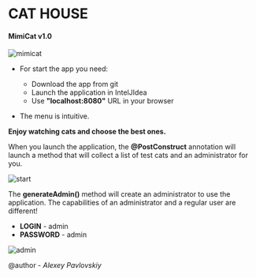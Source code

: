 # CAT HOUSE
#### MimiCat v1.0
![mimicat](https://user-images.githubusercontent.com/65657084/151847918-be7591ae-d5a9-446d-8780-f9f7f7b87164.png)

- For start the app you need:
    - Download the app from git
    - Launch the application in IntelJIdea
    - Use **"localhost:8080"** URL in your browser


- The menu is intuitive.

**Enjoy watching cats and choose the best ones.**

When you launch the application, the **@PostConstruct** annotation
 will launch a method that will collect a list of test cats and an administrator for you.

![start](https://user-images.githubusercontent.com/65657084/151919431-9742a82f-6b59-4bd5-9160-443f6e1a2fa4.png)

The **generateAdmin()** method will create an administrator to use the application.
The capabilities of an administrator and a regular user are different!
- **LOGIN** - admin
- **PASSWORD** - admin

![admin](https://user-images.githubusercontent.com/65657084/151919254-aaf39e97-a6ae-4a8c-8142-a16fadd706da.png)

  
@author - *Alexey Pavlovskiy*
